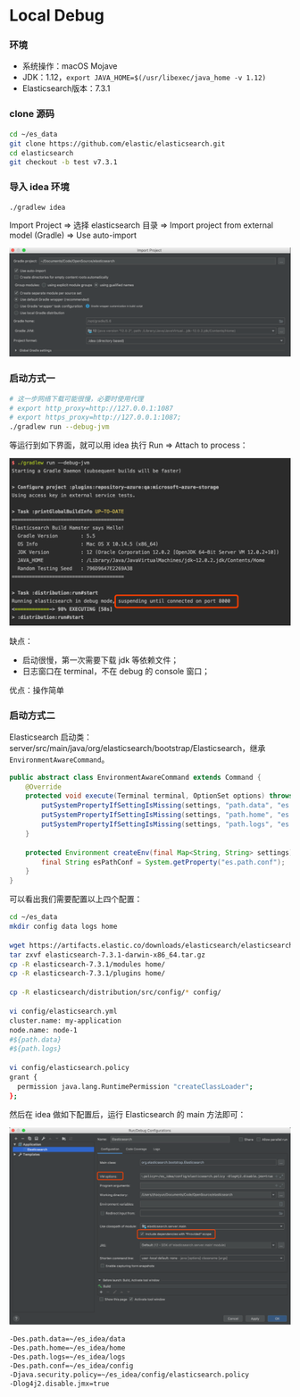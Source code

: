 # Local Debug

### 环境

* 系统操作：macOS Mojave
* JDK：1.12，`export JAVA_HOME=$(/usr/libexec/java_home -v 1.12)`
* Elasticsearch版本：7.3.1

### clone 源码

```bash
cd ~/es_data
git clone https://github.com/elastic/elasticsearch.git
cd elasticsearch
git checkout -b test v7.3.1
```

### 导入 idea 环境

```bash
./gradlew idea
```

Import Project =&gt; 选择 elasticsearch 目录 =&gt; Import project from external model \(Gradle\) =&gt; Use auto-import

![](../../.gitbook/assets/image%20%2813%29.png)

### 启动方式一

```bash
# 这一步网络下载可能很慢，必要时使用代理  
# export http_proxy=http://127.0.0.1:1087
# export https_proxy=http://127.0.0.1:1087;
./gradlew run --debug-jvm
```

等运行到如下界面，就可以用 idea 执行 Run =&gt; Attach to process：

![](../../.gitbook/assets/image%20%2892%29.png)

缺点：

* 启动很慢，第一次需要下载 jdk 等依赖文件；
* 日志窗口在 terminal，不在 debug 的 console 窗口；

优点：操作简单

### 启动方式二

Elasticsearch 启动类：server/src/main/java/org/elasticsearch/bootstrap/Elasticsearch，继承`EnvironmentAwareCommand`。

```java
public abstract class EnvironmentAwareCommand extends Command {
    @Override
    protected void execute(Terminal terminal, OptionSet options) throws Exception {
        putSystemPropertyIfSettingIsMissing(settings, "path.data", "es.path.data");
        putSystemPropertyIfSettingIsMissing(settings, "path.home", "es.path.home");
        putSystemPropertyIfSettingIsMissing(settings, "path.logs", "es.path.logs");
    }
    
    protected Environment createEnv(final Map<String, String> settings) throws UserException {
        final String esPathConf = System.getProperty("es.path.conf");
    }
}
```

可以看出我们需要配置以上四个配置：

```bash
cd ~/es_data
mkdir config data logs home

wget https://artifacts.elastic.co/downloads/elasticsearch/elasticsearch-7.3.1-darwin-x86_64.tar.gz
tar zxvf elasticsearch-7.3.1-darwin-x86_64.tar.gz
cp -R elasticsearch-7.3.1/modules home/
cp -R elasticsearch-7.3.1/plugins home/

cp -R elasticsearch/distribution/src/config/* config/

vi config/elasticsearch.yml
cluster.name: my-application
node.name: node-1
#${path.data}
#${path.logs}

vi config/elasticsearch.policy
grant {
  permission java.lang.RuntimePermission "createClassLoader";
};
```

然后在 idea 做如下配置后，运行 Elasticsearch 的 main 方法即可：

![](../../.gitbook/assets/image%20%28122%29.png)

```text
-Des.path.data=~/es_idea/data
-Des.path.home=~/es_idea/home
-Des.path.logs=~/es_idea/logs
-Des.path.conf=~/es_idea/config
-Djava.security.policy=~/es_idea/config/elasticsearch.policy
-Dlog4j2.disable.jmx=true
```

